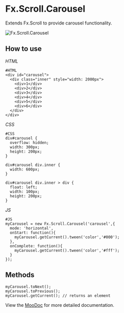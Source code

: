 Fx.Scroll.Carousel
==================

Extends Fx.Scroll to provide carousel functionality.

![Fx.Scroll.Carousel](http://github.com/rpflorence/Fx.Scroll.Carousel/raw/master/logo.png)

How to use
----------

*HTML*

    #HTML
    <div id="carousel">
      <div class="inner" style="width: 2000px">
        <div>1</div>
        <div>2</div>
        <div>3</div>
        <div>4</div>
        <div>5</div>
        <div>6</div>
      </div>
    </div>

*CSS*

    #CSS
    div#carousel {
      overflow: hidden;
      width: 300px;
      height: 200px;
    }
    
    div#carousel div.inner {
      width: 600px;
    }
    
    div#carousel div.inner > div {
      float: left;
      width: 100px;
      height: 200px;
    }

*JS*

    #JS
    myCarousel = new Fx.Scroll.Carousel('carousel',{
      mode: 'horizontal',
      onStart: function(){
        myCarousel.getCurrent().tween('color','#000');
      },
      onComplete: function(){
        myCarousel.getCurrent().tween('color','#fff');
      }
    });

Methods
-------

    myCarousel.toNext();
    myCarousel.toPrevious();
    myCarousel.getCurrent(); // returns an element


View the [MooDoc](http://moodocs.net/rpflo/mootools-rpflo/Fx.Scroll.Carousel) for more detailed documentation.